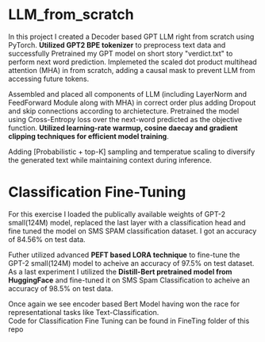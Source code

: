 # LLM_from_scratch

In this project I created a Decoder based GPT LLM right from scratch using PyTorch. **Utilized GPT2 BPE tokenizer** to preprocess text data and successfully Pretrained my GPT model on short story "verdict.txt" to perform next word prediction. Implemeted the scaled dot product multihead attention (MHA) in from scratch, adding a causal mask to prevent LLM from accessing future tokens. 

Assembled and placed all components of LLM (including LayerNorm and FeedForward Module along with MHA) in correct order plus adding Dropout and skip connections according to archietecture. Pretrained the model using Cross-Entropy loss over the next-word predicted as the objective function. **Utilized learning-rate warmup, cosine daecay and gradient clipping techniques for efficient model training**.

Adding [Probabilistic + top-K] sampling and temperatue scaling to diversify the generated text while maintaining context during inference.

# Classification Fine-Tuning
For this exercise I loaded the publically available weights of GPT-2 small(124M) model, replaced the last layer with a classification head and fine tuned the model on SMS SPAM classification dataset. I got an accuracy of 84.56% on test data.

Futher utilized advanced **PEFT based LORA technique** to fine-tune the GPT-2 small(124M) model to acheive an accuracy of 97.5% on test dataset. As a last experiment I utilized the **Distill-Bert pretrained model from HuggingFace** and fine-tuned it on SMS Spam Classification to acheive an accuracy of 98.5% on test data. 

Once again we see encoder based Bert Model having won the race for representational tasks like Text-Classification.  
Code for Classification Fine Tuning can be found in FineTing folder of this repo
